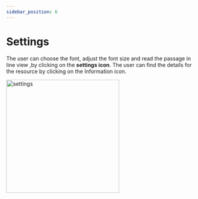 ```yaml
---
sidebar_position: 6
---
```


# Settings

The user can choose the font, adjust the font size and read the passage in line view ,by clicking on the **settings icon**.
The user can find the details for the resource by clicking on the Information icon.

<img src="/img/settings.jpeg.png" width="300px" alt="settings"/>